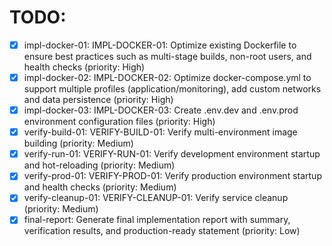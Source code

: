# TODO:

- [x] impl-docker-01: IMPL-DOCKER-01: Optimize existing Dockerfile to ensure best practices such as multi-stage builds, non-root users, and health checks (priority: High)
- [x] impl-docker-02: IMPL-DOCKER-02: Optimize docker-compose.yml to support multiple profiles (application/monitoring), add custom networks and data persistence (priority: High)
- [x] impl-docker-03: IMPL-DOCKER-03: Create .env.dev and .env.prod environment configuration files (priority: High)
- [x] verify-build-01: VERIFY-BUILD-01: Verify multi-environment image building (priority: Medium)
- [x] verify-run-01: VERIFY-RUN-01: Verify development environment startup and hot-reloading (priority: Medium)
- [x] verify-prod-01: VERIFY-PROD-01: Verify production environment startup and health checks (priority: Medium)
- [x] verify-cleanup-01: VERIFY-CLEANUP-01: Verify service cleanup (priority: Medium)
- [x] final-report: Generate final implementation report with summary, verification results, and production-ready statement (priority: Low)
